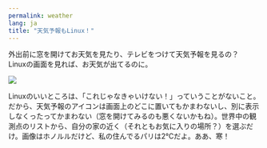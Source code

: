 ```yaml
---
permalink: weather
lang: ja
title: "天気予報もLinux！"
---
```


外出前に窓を開けてお天気を見たり、テレビをつけて天気予報を見るの？　Linuxの画面を見れば、お天気が出てるのに。

<img src="Images/weather.png" />

Linuxのいいところは、「これじゃなきゃいけない！」っていうことがないこと。だから、天気予報のアイコンは画面上のどこに置いてもかまわないし、別に表示しなくったってかまわない（窓を開けてみるのも悪くないかもね）。世界中の観測点のリストから、自分の家の近く（それともお気に入りの場所？）を選ぶだけ。画像はホノルルだけど、私の住んでるパリは2°Cだよ。ああ、寒！




